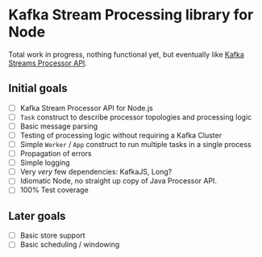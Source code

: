 # Kafka Stream Processing library for Node

Total work in progress, nothing functional yet, but eventually like [Kafka Streams Processor API](https://kafka.apache.org/10/documentation/streams/developer-guide/processor-api.html).


## Initial goals

- [ ] Kafka Stream Processor API for Node.js
- [ ] `Task` construct to describe processor topologies and processing logic
- [ ] Basic message parsing
- [ ] Testing of processing logic without requiring a Kafka Cluster
- [ ] Simple `Worker` / `App` construct to run multiple tasks in a single process
- [ ] Propagation of errors
- [ ] Simple logging
- [ ] Very *very* few dependencies: KafkaJS, Long? 
- [ ] Idiomatic Node, no straight up copy of Java Processor API.
- [ ] 100% Test coverage

## Later goals
- [ ] Basic store support
- [ ] Basic scheduling / windowing